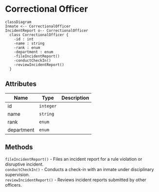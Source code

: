 # Correctional Officer

``` mermaid
classDiagram
Inmate <-- CorrectionalOfficer
IncidentReport o-- CorrectionalOfficer
  class CorrectionalOfficer {
    -id : int
    -name : string
    -rank : enum
    -department : enum
    -fileIncidentReport()
    -conductCheckIn()
    -reviewIncidentReport()
  }
```

## Attributes

| Name                  | Type      | Description   |
| -                     | -         | -             |
| id                    | `integer` |               |
| name                  | `string`  |               |
| rank                  | `enum`    |               |
| department            | `enum`    |               |

## Methods
`fileIncidentReport()` - Files an incident report for a rule violation or disruptive incident.<br/>
`conductCheckIn()` - Conducts a check-in with an inmate under disciplinary supervision.<br/>
`reviewIncidentReport()` - Reviews incident reports submitted by other officers.
